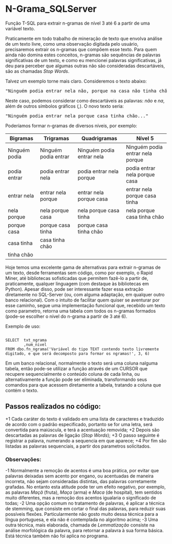 # N-Grama_SQLServer
Função T-SQL para extrair n-gramas de nível 3 até 6 a partir de uma variável texto.

Praticamente em todo trabalho de mineração de texto que envolva análise de um texto livre, como uma observação digitada pelo usuário, precisaremos extrair os n-gramas que compõem esse texto.
Para quem ainda não domina estes conceitos, n-gramas são sequências de palavras significativas de um texto, e como eu mencionei palavras significativas, já deu para perceber que algumas outras não são consideradas descartáveis, são as chamadas _Stop Words_.

Talvez um exemplo torne mais claro. Consideremos o texto abaixo:
<pre>"Ninguém podia entrar nela não, porque na casa não tinha chão..." </pre>

Neste caso, podemos considerar como descartáveis as palavras: *não* e *na*, além de outros símbolos gráficos (*,*).
O novo texto seria: 
<pre>"Ninguém podia entrar nela porque casa tinha chão..." </pre>

Poderíamos formar n-gramas de diversos níveis, por exemplo:

 Bigramas        | Trigramas            | Quadrigramas              | Nível 5
-----------------|----------------------|---------------------------|----------------------------------
 Ninguém podia   | Ninguém podia entrar | Ninguém podia entrar nela | Ninguém podia entrar nela porque
 podia entrar    | podia entrar nela    | podia entrar nela porque  | podia entrar nela porque casa
 entrar nela     | entrar nela porque   | entrar nela porque casa   | entrar nela porque casa tinha
 nela porque     | nela porque casa     | nela porque casa tinha    | nela porque casa tinha chão
 porque casa     | porque casa tinha    | porque casa tinha chão    |
 casa tinha      | casa tinha chão      |                           |
 tinha chão      |                      |                           |

Hoje temos uma excelente gama de alternativas para extrair n-gramas de um texto, desde ferramentas sem código, como por exemplo, o Rapid Miner, até bibliotecas sofisticadas que permitem fazê-lo a partir de, praticamente, qualquer linguagem (com destaque às bibliotecas em Python).
Apesar disso, pode ser interessante fazer essa extração diretamente no SQL-Server (ou, com alguma adaptação, em qualquer outro banco relacional). Com o intuito de facilitar quem quiser se aventurar por esse caminho, segue uma implementação funcional que, recebido um texto como parametro, retorna uma tabela com todos os n-gramas formados (pode-se escolher o nível do n-grama a partir de 3 até 6).

Exemplo de uso:
<pre><code>
SELECT	txt_ngrama
        ,num_nivel 
FROM dbo.fn_ngrama('Variável do tipo TEXT contendo texto livremente digitado, e que será decomposto para formar os ngramas!', 3, 6)
</code></pre>

Em um banco relacional, normalmente o texto será uma coluna nalguma tabela, então pode-se utilizar a função através de um CURSOR que recupere sequencialmente o conteúdo coluna de cada linha, ou alternativamente a função pode ser eliminada, transformando seus comandos para que acessem diretamente a tabela, tratando a coluna que contém o texto.  

## Passos realizados no código:
+1 Cada caráter do texto é validado em uma lista de caracteres e traduzido de acordo com o padrão especificado, portanto se for uma letra, será convertida para maiúscula, e terá a acentuação removida;
+2 Depois são descartadas as palavras de ligação (_Stop Words_);
+3 O passo seguinte é registrar a palavra, numerando a sequencia em que aparece;
+4 Por fim são listadas as palavras sequenciais, a partir dos parametros solicitados.

### Observações:
-1 Normalmente a remoção de acentos é uma boa prática, por evitar que palavras deixadas sem acento por engano, ou acentuadas de maneira incorreta, não sejam consideradas distintas, das palavras corretamente grafadas. No entanto esta atitude pode ter um efeito negativo, por exemplo, as palavras *Maçã* (fruta), *Maça* (arma) e *Maca* (de hospital), tem sentidos muito diferentes, mas a remoção dos acentos igualaria o significado de todas;
-2 Uma opção comum no tratamento de palavras, é aplicar a técnica de stemming, que consiste em cortar o final das palavras, para reduzir suas possíveis flexões. Particularmente não gosto muito dessa técnica para a língua portuguesa, e ela não é contemplada no algoritmo acima;
-3 Uma outra técnica, mais elaborada, chamada de *Lemmatização* consiste na análise morfológica da palavra, para retornar a palavra à sua forma básica. Está técnica também não foi aplica no programa.
